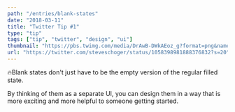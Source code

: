```yaml
---
path: "/entries/blank-states"
date: "2018-03-11"
title: "Twitter Tip #1"
type: "tip"
tags: ["tip", "twitter", "design", "ui"]
thumbnail: "https://pbs.twimg.com/media/DrAwB-DWkAEoz_g?format=png&name=4096x4096"
url: "https://twitter.com/steveschoger/status/1058398981888376832?s=20"
---
```

🔥Blank states don't just have to be the empty version of the regular filled state. 

By thinking of them as a separate UI, you can design them in a way that is more exciting and more helpful to someone getting started.